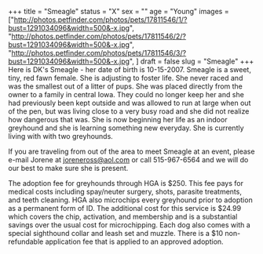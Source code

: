 +++
title = "Smeagle"
status = "X"
sex = ""
age = "Young"
images = ["http://photos.petfinder.com/photos/pets/17811546/1/?bust=1291034096&width=500&-x.jpg",
"http://photos.petfinder.com/photos/pets/17811546/2/?bust=1291034096&width=500&-x.jpg",
"http://photos.petfinder.com/photos/pets/17811546/3/?bust=1291034096&width=500&-x.jpg",
]
draft = false
slug = "Smeagle"
+++
Here is DK's Smeagle - her date of birth is 10-15-2007.  Smeagle is a sweet, tiny, red fawn female.  She is adjusting to foster life. She never raced and was the smallest out of a litter of pups.  She was placed directly from the owner to a family in central Iowa.  They could no longer keep her and she had previously been kept outside and was allowed to run at large when out of the pen, but was living close to a very busy road and she did not realize how dangerous that was.  She is now beginning her life as an indoor greyhound and she is learning something new everyday.  She is currently living with with two greyhounds.



  If you are traveling from out of the area to meet Smeagle at an event, please e-mail Jorene at joreneross@aol.com or call 515-967-6564 and we will do our best to make sure she is present.

The adoption fee for greyhounds through HGA is $250. This fee pays for medical costs including spay/neuter surgery, shots, parasite treatments, and teeth cleaning.  HGA also microchips every greyhound prior to adoption as a permanent form of ID.  The additional cost for this service is $24.99 which covers the chip, activation, and membership and is a substantial savings over the usual cost for microchipping.  Each dog also comes with a special sighthound collar and leash set and muzzle. There is a $10 non-refundable application fee that is applied to an approved adoption.
